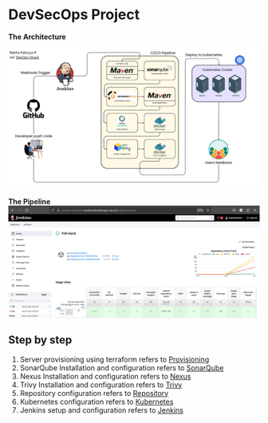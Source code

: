 # DevSecOps Project

**The Architecture**

![enter image description here](https://github.com/RakhaFe21/DevSecOps-Project/blob/main/assets/Proses%20management%20%281%29.png?raw=true)

**The Pipeline**
![enter image description here](https://github.com/RakhaFe21/DevSecOps-Project/blob/main/assets/Screenshot%20from%202024-02-18%2021-17-59.png?raw=true)
## Step by step
1. Server provisioning using terraform refers to [Provisioning](Provisioning/README.md)
2. SonarQube Installation and configuration refers to [SonarQube](SonarQube/README.md)
3. Nexus Installation and configuration refers to [Nexus](Nexus/README.md)
4. Trivy Installation and configuration refers to [Trivy](Trivy/README.md)
5. Repository configuration refers to [Repository](Repository)
6. Kubernetes configuration refers to [Kubernetes](Kubernetes/README.md)
7. Jenkins setup and configuration refers to [Jenkins](Jenkins/README.md)


